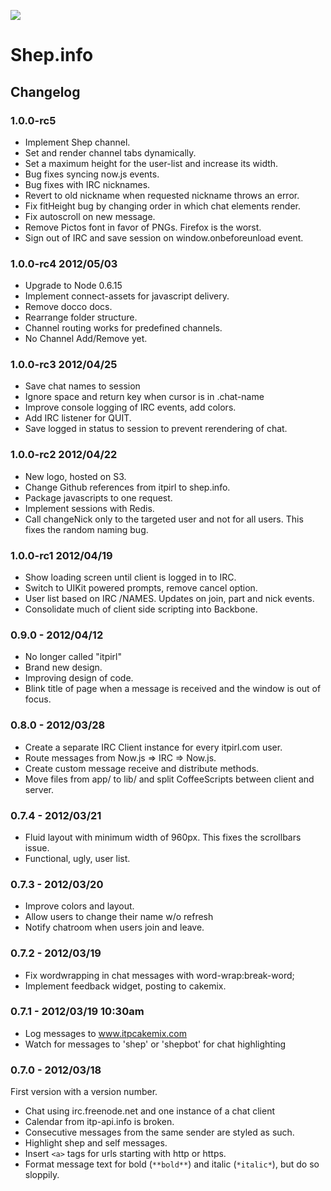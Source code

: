 ![](http://shep.info.s3.amazonaws.com/shep.jpg)

# Shep.info

## Changelog

### 1.0.0-rc5

- Implement Shep channel.
- Set and render channel tabs dynamically.
- Set a maximum height for the user-list and increase its width.
- Bug fixes syncing now.js events.
- Bug fixes with IRC nicknames.
- Revert to old nickname when requested nickname throws an error.
- Fix fitHeight bug by changing order in which chat elements render.
- Fix autoscroll on new message.
- Remove Pictos font in favor of PNGs. Firefox is the worst.
- Sign out of IRC and save session on window.onbeforeunload event.

### 1.0.0-rc4 2012/05/03

- Upgrade to Node 0.6.15
- Implement connect-assets for javascript delivery.
- Remove docco docs.
- Rearrange folder structure.
- Channel routing works for predefined channels.
- No Channel Add/Remove yet.

### 1.0.0-rc3 2012/04/25

- Save chat names to session
- Ignore space and return key when cursor is in .chat-name
- Improve console logging of IRC events, add colors.
- Add IRC listener for QUIT.
- Save logged in status to session to prevent rerendering of chat.

### 1.0.0-rc2 2012/04/22

- New logo, hosted on S3.
- Change Github references from itpirl to shep.info.
- Package javascripts to one request.
- Implement sessions with Redis.
- Call changeNick only to the targeted user and not for all users. This fixes
  the random naming bug.

### 1.0.0-rc1 2012/04/19

- Show loading screen until client is logged in to IRC.
- Switch to UIKit powered prompts, remove cancel option.
- User list based on IRC /NAMES. Updates on join, part and nick events.
- Consolidate much of client side scripting into Backbone.

### 0.9.0 - 2012/04/12

- No longer called "itpirl"
- Brand new design.
- Improving design of code.
- Blink title of page when a message is received and the window is out of focus.

### 0.8.0 - 2012/03/28

- Create a separate IRC Client instance for every itpirl.com user.
- Route messages from Now.js => IRC => Now.js.
- Create custom message receive and distribute methods.
- Move files from app/ to lib/ and split CoffeeScripts between client and server.

### 0.7.4 - 2012/03/21

- Fluid layout with minimum width of 960px. This fixes the scrollbars issue.
- Functional, ugly, user list.

### 0.7.3 - 2012/03/20

- Improve colors and layout.
- Allow users to change their name w/o refresh
- Notify chatroom when users join and leave.

### 0.7.2 - 2012/03/19

- Fix wordwrapping in chat messages with word-wrap:break-word;
- Implement feedback widget, posting to cakemix.

### 0.7.1 - 2012/03/19 10:30am

- Log messages to www.itpcakemix.com
- Watch for messages to 'shep' or 'shepbot' for chat highlighting

### 0.7.0 - 2012/03/18

First version with a version number.

- Chat using irc.freenode.net and one instance of a chat client
- Calendar from itp-api.info is broken.
- Consecutive messages from the same sender are styled as such.
- Highlight shep and self messages.
- Insert `<a>` tags for urls starting with http or https.
- Format message text for bold (`**bold**`) and italic (`*italic*`), but do so sloppily.